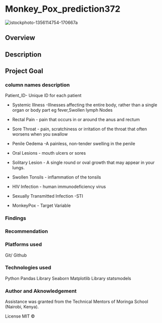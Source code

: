 # Monkey_Pox_prediction372
![istockphoto-1356114754-170667a](https://user-images.githubusercontent.com/47500084/198152804-7e1438bf-5d54-42d5-9df4-92487719492d.jpg)

## Overview

## Description

## Project Goal


### column names description
  Patient_ID- Unique ID for each patient
* Systemic Illness -Illnesses affecting the entire body, rather than a single organ or body part eg fever,Swollen lymph Nodes
* Rectal Pain - pain that occurs in or around the anus and rectum 
* Sore Throat - pain, scratchiness or irritation of the throat that often worsens when you swallow
* Penile Oedema -A painless, non-tender swelling in the penile
* Oral Lesions - mouth ulcers or sores
* Solitary Lesion - A single round or oval growth that may appear in your lungs.
* Swollen Tonsils - inflammation of the tonsils
* HIV Infection - human immunodeficiency virus
* Sexually Transmitted Infection -STI

* MonkeyPox - Target Variable 
### Findings


### Recommendation


### Platforms used
Git/ Github

### Technologies used
Python
Pandas Library
Seaborn
Matplotlib Library
statsmodels
### Author and Aknowledgement

 Assistance was granted from the Technical Mentors of Moringa School (Nairobi, Kenya).

License
MIT ©
